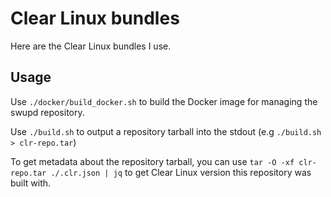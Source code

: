 # Clear Linux bundles

Here are the Clear Linux bundles I use.

## Usage

Use `./docker/build_docker.sh` to build the Docker image for managing the swupd repository.

Use `./build.sh` to output a repository tarball into the stdout (e.g `./build.sh > clr-repo.tar`)

To get metadata about the repository tarball, you can use `tar -O -xf clr-repo.tar ./.clr.json | jq` to get
Clear Linux version this repository was built with.
